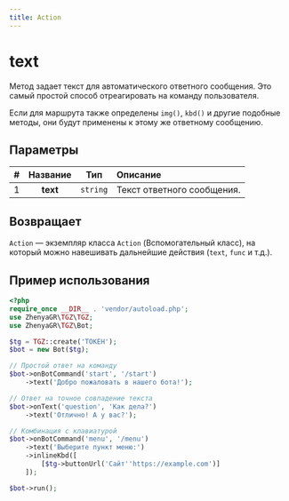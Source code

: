 ```yaml
---
title: Action
---
```


# text
Метод задает текст для автоматического ответного сообщения. Это самый простой способ отреагировать на команду пользователя.

Если для маршрута также определены `img()`, `kbd()` и другие подобные методы, они будут применены к этому же ответному сообщению.

## Параметры
| # | Название |   Тип    | Описание                |
|:-:|:--------:|:--------:|:------------------------|
| 1 | **text** | `string` | Текст ответного сообщения. |

## Возвращает
`Action` — экземпляр класса `Action` (Вспомогательный класс), на который можно навешивать дальнейшие действия (`text`, `func` и т.д.).

## Пример использования
```php
<?php
require_once __DIR__ . 'vendor/autoload.php';
use ZhenyaGR\TGZ\TGZ;
use ZhenyaGR\TGZ\Bot;

$tg = TGZ::create('ТОКЕН');
$bot = new Bot($tg);

// Простой ответ на команду
$bot->onBotCommand('start', '/start')
    ->text('Добро пожаловать в нашего бота!');

// Ответ на точное совпадение текста
$bot->onText('question', 'Как дела?')
    ->text('Отлично! А у вас?');

// Комбинация с клавиатурой
$bot->onBotCommand('menu', '/menu')
    ->text('Выберите пункт меню:')
    ->inlineKbd([
        [$tg->buttonUrl('Сайт''https://example.com')]
    ]);

$bot->run();
```